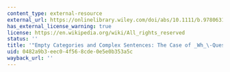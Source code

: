 ```yaml
---
content_type: external-resource
external_url: https://onlinelibrary.wiley.com/doi/abs/10.1111/b.9780631203124.1996.00021.x
has_external_license_warning: true
license: https://en.wikipedia.org/wiki/All_rights_reserved
status: ''
title: '"Empty Categories and Complex Sentences: The Case of _Wh_\-Questions"'
uid: 0482a9b3-eec0-4f56-8cde-0e5e0b353a5c
wayback_url: ''
---
```

